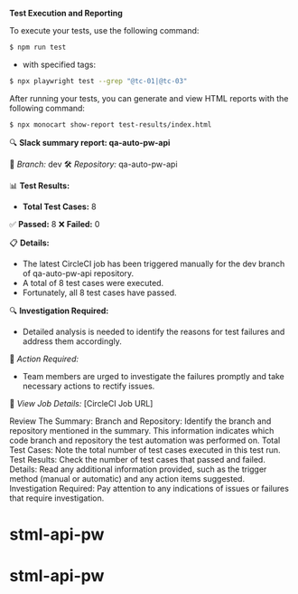 **Test Execution and Reporting**

To execute your tests, use the following command:

```sh
$ npm run test
```
- with specified tags:
```sh
$ npx playwright test --grep "@tc-01|@tc-03"
```
After running your tests, you can generate and view HTML reports with the following command:
```sh
$ npx monocart show-report test-results/index.html
```

🔍 **Slack summary report: qa-auto-pw-api**

🚀 *Branch:* dev
🛠️ *Repository:* qa-auto-pw-api

📊 **Test Results:**
   - **Total Test Cases:** 8

   ✅ **Passed:** 8
   ❌ **Failed:** 0

📋 **Details:**
   - The latest CircleCI job has been triggered manually for the dev branch of qa-auto-pw-api repository. 
   - A total of 8 test cases were executed.
   - Fortunately, all 8 test cases have passed.

🔍 **Investigation Required:**
   - Detailed analysis is needed to identify the reasons for test failures and address them accordingly.

📢 *Action Required:*
   - Team members are urged to investigate the failures promptly and take necessary actions to rectify issues.

🔗 *View Job Details:* [CircleCI Job URL]

Review The Summary:
Branch and Repository: Identify the branch and repository mentioned in the summary. This information indicates which code branch and repository the test automation was performed on.
Total Test Cases: Note the total number of test cases executed in this test run.
Test Results: Check the number of test cases that passed and failed.
Details: Read any additional information provided, such as the trigger method (manual or automatic) and any action items suggested.
Investigation Required: Pay attention to any indications of issues or failures that require investigation.

# stml-api-pw
# stml-api-pw
